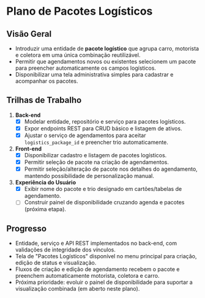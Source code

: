 # Plano de Pacotes Logísticos

## Visão Geral
- Introduzir uma entidade de **pacote logístico** que agrupa carro, motorista e coletora em uma única combinação reutilizável.
- Permitir que agendamentos novos ou existentes selecionem um pacote para preencher automaticamente os campos logísticos.
- Disponibilizar uma tela administrativa simples para cadastrar e acompanhar os pacotes.

## Trilhas de Trabalho
1. **Back-end**
   - [x] Modelar entidade, repositório e serviço para pacotes logísticos.
   - [x] Expor endpoints REST para CRUD básico e listagem de ativos.
   - [x] Ajustar o serviço de agendamentos para aceitar `logistics_package_id` e preencher trio automaticamente.
2. **Front-end**
   - [x] Disponibilizar cadastro e listagem de pacotes logísticos.
   - [x] Permitir seleção de pacote na criação de agendamentos.
   - [x] Permitir seleção/alteração de pacote nos detalhes do agendamento, mantendo possibilidade de personalização manual.
3. **Experiência do Usuário**
   - [x] Exibir nome do pacote e trio designado em cartões/tabelas de agendamento.
   - [ ] Construir painel de disponibilidade cruzando agenda e pacotes (próxima etapa).

## Progresso
- Entidade, serviço e API REST implementados no back-end, com validações de integridade dos vínculos.
- Tela de "Pacotes Logísticos" disponível no menu principal para criação, edição de status e visualização.
- Fluxos de criação e edição de agendamento recebem o pacote e preenchem automaticamente motorista, coletora e carro.
- Próxima prioridade: evoluir o painel de disponibilidade para suportar a visualização combinada (em aberto neste plano).
